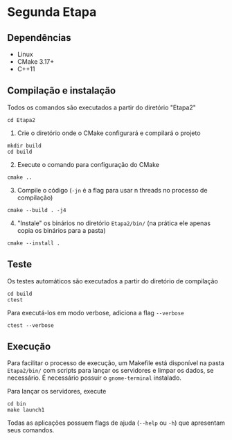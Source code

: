 # Segunda Etapa

## Dependências
 - Linux
 - CMake 3.17+
 - C++11

## Compilação e instalação
Todos os comandos são executados a partir do diretório "Etapa2"
```
cd Etapa2
```
 1. Crie o diretório onde o CMake configurará e compilará o projeto
```
mkdir build
cd build
```
 2. Execute o comando para configuração do CMake
```
cmake ..
```
 3. Compile o código (```-jn``` é a flag para usar n threads no processo de compilação)
```
cmake --build . -j4
```
 4. "Instale" os binários no diretório ```Etapa2/bin/``` (na prática ele apenas copia os binários para a pasta)
```
cmake --install .
```

## Teste
Os testes automáticos são executados a partir do diretório de compilação
```
cd build
ctest
```

Para executá-los em modo verbose, adiciona a flag ```--verbose```
```
ctest --verbose
```

## Execução
Para facilitar o processo de execução, um Makefile está disponível na pasta ```Etapa2/bin/``` com scripts para lançar os servidores e limpar os dados, se necessário. É necessário possuir o ```gnome-terminal``` instalado.

Para lançar os servidores, execute
```
cd bin
make launch1
```

Todas as aplicações possuem flags de ajuda (```--help``` ou ```-h```) que apresentam seus comandos.
